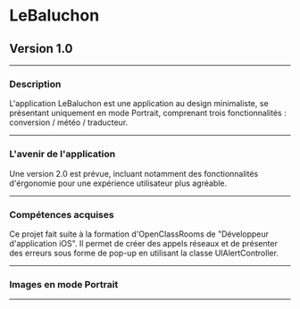 <h1>LeBaluchon</h1>
<h2>Version 1.0</h2>
<hr>
<h3>Description</h3>
<p>
L'application LeBaluchon est une application au design minimaliste, se présentant uniquement en mode Portrait, comprenant trois fonctionnalités :  conversion / météo / traducteur.
<p>
<hr>
<h3> L'avenir de l'application</h3>
Une version 2.0 est prévue, incluant notamment des fonctionnalités d'érgonomie pour une expérience utilisateur plus agréable.
<p>
<hr>
<h3>Compétences acquises</h3>
Ce projet fait suite à la formation d'OpenClassRooms de "Développeur d'application iOS". Il permet de créer des appels réseaux et de présenter des erreurs sous forme de pop-up en utilisant la classe UIAlertController.
<p>
<hr>
<h3>Images en mode Portrait</h3>
<p>

 <hr>
